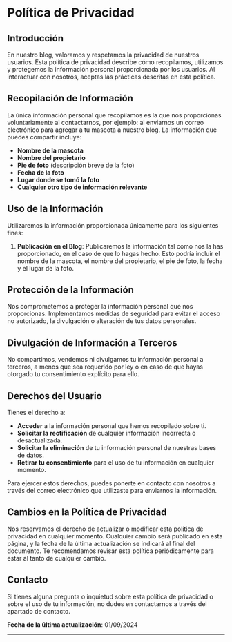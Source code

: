 # Política de Privacidad

## Introducción

En nuestro blog, valoramos y respetamos la privacidad de nuestros usuarios. Esta política de privacidad describe cómo recopilamos, utilizamos y protegemos la información personal proporcionada por los usuarios. Al interactuar con nosotros, aceptas las prácticas descritas en esta política.

## Recopilación de Información

La única información personal que recopilamos es la que nos proporcionas voluntariamente al contactarnos, por ejemplo: al enviarnos un correo electrónico para agregar a tu mascota a nuestro blog. La información que puedes compartir incluye:

- **Nombre de la mascota**
- **Nombre del propietario**
- **Pie de foto** (descripción breve de la foto)
- **Fecha de la foto**
- **Lugar donde se tomó la foto**
- **Cualquier otro tipo de información relevante**

## Uso de la Información

Utilizaremos la información proporcionada únicamente para los siguientes fines:

1. **Publicación en el Blog**: Publicaremos la información tal como nos la has proporcionado, en el caso de que lo hagas hecho. Esto podría incluir el nombre de la mascota, el nombre del propietario, el pie de foto, la fecha y el lugar de la foto.

## Protección de la Información

Nos comprometemos a proteger la información personal que nos proporcionas. Implementamos medidas de seguridad para evitar el acceso no autorizado, la divulgación o alteración de tus datos personales.

## Divulgación de Información a Terceros

No compartimos, vendemos ni divulgamos tu información personal a terceros, a menos que sea requerido por ley o en caso de que hayas otorgado tu consentimiento explícito para ello.

## Derechos del Usuario

Tienes el derecho a:

- **Acceder** a la información personal que hemos recopilado sobre ti.
- **Solicitar la rectificación** de cualquier información incorrecta o desactualizada.
- **Solicitar la eliminación** de tu información personal de nuestras bases de datos.
- **Retirar tu consentimiento** para el uso de tu información en cualquier momento.

Para ejercer estos derechos, puedes ponerte en contacto con nosotros a través del correo electrónico que utilizaste para enviarnos la información.

## Cambios en la Política de Privacidad

Nos reservamos el derecho de actualizar o modificar esta política de privacidad en cualquier momento. Cualquier cambio será publicado en esta página, y la fecha de la última actualización se indicará al final del documento. Te recomendamos revisar esta política periódicamente para estar al tanto de cualquier cambio.

## Contacto

Si tienes alguna pregunta o inquietud sobre esta política de privacidad o sobre el uso de tu información, no dudes en contactarnos a través del apartado de contacto.

**Fecha de la última actualización**: 01/09/2024

---
